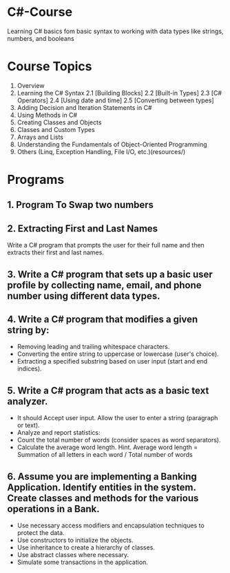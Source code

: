 # C#-Course
Learning C# basics fom basic syntax to working with data types like strings, numbers, and booleans

# Course Topics
1. Overview
2. Learning the C# Syntax
  2.1 [Building Blocks]
  2.2 [Built-in Types]
  2.3 [C# Operators]
  2.4 [Using date and time]
  2.5 [Converting between types]
3. Adding Decision and Iteration Statements in C#
4. Using Methods in C#
5. Creating Classes and Objects
6. Classes and Custom Types
7. Arrays and Lists
8. Understanding the Fundamentals of Object-Oriented Programming
9. Others (Linq, Exception Handling, File I/O, etc.)(resources/)

# Programs

## 1. Program To Swap two numbers

## 2. Extracting First and Last Names
 Write a C# program that prompts the user for their full name and then extracts their first and last names.
 
## 3. Write a C# program that sets up a basic user profile by collecting name, email, and phone number using different data types.

## 4. Write a C# program that modifies a given string by:
* Removing leading and trailing whitespace characters.
* Converting the entire string to uppercase or lowercase (user's choice).
* Extracting a specified substring based on user input (start and end indices).

## 5. Write a C# program that acts as a basic text analyzer.
* It should Accept user input. Allow the user to enter a string (paragraph or text).
* Analyze and report statistics:
* Count the total number of words (consider spaces as word separators).
* Calculate the average word length. Hint. Average word length = Summation of all letters in each word / Total number of words

## 6. Assume you are implementing a Banking Application. Identify entities in the system. Create classes and methods for the various operations in a Bank.

* Use necessary access modifiers and encapsulation techniques to protect the data.
* Use constructors to initialize the objects.
* Use inheritance to create a hierarchy of classes.
* Use abstract classes where necessary.
* Simulate some transactions in the application.

